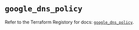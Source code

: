 # `google_dns_policy`

Refer to the Terraform Registory for docs: [`google_dns_policy`](https://registry.terraform.io/providers/hashicorp/google-beta/4.69.1/docs/resources/google_dns_policy).
